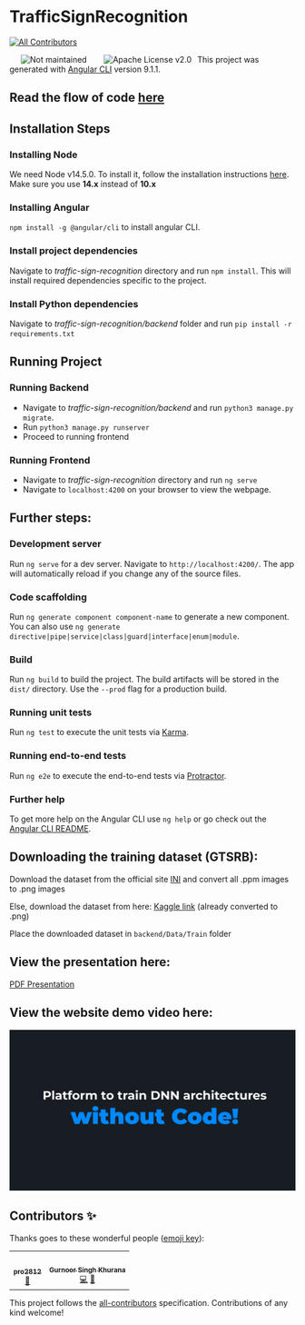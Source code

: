 # TrafficSignRecognition
<!-- ALL-CONTRIBUTORS-BADGE:START - Do not remove or modify this section -->
[![All Contributors](https://img.shields.io/badge/all_contributors-2-orange.svg?style=flat-square)](#contributors-)
<!-- ALL-CONTRIBUTORS-BADGE:END -->

<img src="https://img.shields.io/badge/Maintained-No-red.svg?style=flat" style="float: left;margin-right: 10px;"  hspace="20" alt="Not maintained"><img src="https://img.shields.io/github/license/pranav2812/9th-inter-iit-traffic-sign?style=flat" style="float: left;margin-right: 10px;" hspace="20" alt="Apache License v2.0
">

This project was generated with [Angular CLI](https://github.com/angular/angular-cli) version 9.1.1.


## Read the flow of code [here](./FlowReadme.txt)

## Installation Steps

### Installing Node
We need Node v14.5.0. To install it, follow the installation instructions [here](https://www.digitalocean.com/community/tutorials/how-to-install-node-js-on-ubuntu-18-04). Make sure you use **14.x** instead of **10.x**

### Installing Angular  
`npm install -g @angular/cli` to install angular CLI.

### Install project dependencies
Navigate to *traffic-sign-recognition* directory and run `npm install`. This will install required dependencies specific to the project.

### Install Python dependencies
Navigate to *traffic-sign-recognition/backend* folder and run `pip install -r requirements.txt`

## Running Project
### Running Backend
* Navigate to *traffic-sign-recognition/backend* and run `python3 manage.py migrate`.
* Run `python3 manage.py runserver`
* Proceed to running frontend

### Running Frontend
* Navigate to *traffic-sign-recognition* directory and run `ng serve`
* Navigate  to `localhost:4200` on your browser to view the webpage.


## Further steps:

### Development server

Run `ng serve` for a dev server. Navigate to `http://localhost:4200/`. The app will automatically reload if you change any of the source files.

### Code scaffolding

Run `ng generate component component-name` to generate a new component. You can also use `ng generate directive|pipe|service|class|guard|interface|enum|module`.

### Build

Run `ng build` to build the project. The build artifacts will be stored in the `dist/` directory. Use the `--prod` flag for a production build.

### Running unit tests

Run `ng test` to execute the unit tests via [Karma](https://karma-runner.github.io).

### Running end-to-end tests

Run `ng e2e` to execute the end-to-end tests via [Protractor](http://www.protractortest.org/).

### Further help

To get more help on the Angular CLI use `ng help` or go check out the [Angular CLI README](https://github.com/angular/angular-cli/blob/master/README.md).


## Downloading the training dataset (GTSRB):

Download the dataset from the official site [INI](https://benchmark.ini.rub.de/gtsrb_dataset.html) and convert all .ppm images to .png images

Else, download the dataset from here: [Kaggle link](https://www.kaggle.com/meowmeowmeowmeowmeow/gtsrb-german-traffic-sign) (already converted to .png)

Place the downloaded dataset in `backend/Data/Train` folder

## View the presentation here:
[PDF Presentation](./H1_BSC_9_Presentation_final.pdf)

## View the website demo video here:
[![9th InterIIT Bosch Traffic Sign recognition, IIT Bombay](thumb.png)](https://www.youtube.com/watch?v=0AiCw3MFePM "9th InterIIT Bosch Traffic Sign recognition, IIT Bombay")

## Contributors ✨

Thanks goes to these wonderful people ([emoji key](https://allcontributors.org/docs/en/emoji-key)):

<!-- ALL-CONTRIBUTORS-LIST:START - Do not remove or modify this section -->
<!-- prettier-ignore-start -->
<!-- markdownlint-disable -->
<table>
  <tr>
    <td align="center"><a href="http://homepages.iitb.ac.in/~pranav.deo/"><img src="https://avatars.githubusercontent.com/u/35232938?v=4?s=100" width="100px;" alt=""/><br /><sub><b>pro2812</b></sub></a><br /><a href="#projectManagement-pranav2812" title="Project Management">📆</a></td>
    <td align="center"><a href="https://gurnoor6.github.io/homepage/"><img src="https://avatars.githubusercontent.com/u/62883198?v=4?s=100" width="100px;" alt=""/><br /><sub><b>Gurnoor Singh Khurana</b></sub></a><br /><a href="https://github.com/pranav2812/9th-inter-iit-traffic-sign/commits?author=gurnoor6" title="Code">💻</a> <a href="https://github.com/pranav2812/9th-inter-iit-traffic-sign/commits?author=gurnoor6" title="Documentation">📖</a></td>
  </tr>
</table>

<!-- markdownlint-restore -->
<!-- prettier-ignore-end -->

<!-- ALL-CONTRIBUTORS-LIST:END -->

This project follows the [all-contributors](https://github.com/all-contributors/all-contributors) specification. Contributions of any kind welcome!